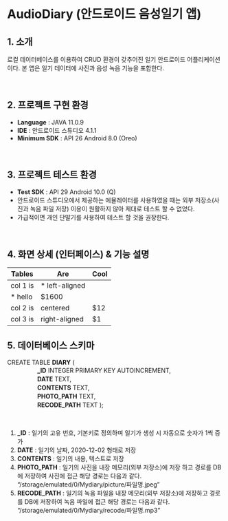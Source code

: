 # AudioDiary (안드로이드 음성일기 앱)

## 1. 소개
로컬 데이터베이스를 이용하여 CRUD 환경이 갖추어진 일기 안드로이드 어플리케이션이다. 본 앱은 일기 데이터에 사진과 음성 녹음 기능을 포함한다.

<br>

## 2. 프로젝트 구현 환경
* **Language**           :	JAVA 11.0.9
* **IDE**                :	안드로이드 스튜디오 4.1.1
* **Minimum SDK**        :	API 26 Android 8.0 (Oreo)

<br>

## 3. 프로젝트 테스트 환경
* **Test SDK** : API 29 Android 10.0 (Q)
* 안드로이드 스튜디오에서 제공하는 에뮬레이터를 사용하였을 때는 외부 저장소(사진과 녹음 파일 저장) 이용이 원활하지 않아 제대로 테스트 할 수 없었다.
* 가급적이면 개인 단말기를 사용하여 테스트 할 것을 권장한다.

<br>

## 4. 화면 상세 (인터페이스) & 기능 설명

| Tables   |      Are      |  Cool |
|----------|---------------|-------|
| col 1 is |  * left-aligned
              * hello              | $1600 |
| col 2 is |    centered   |   $12 |
| col 3 is | right-aligned |    $1 |

## 5. 데이터베이스 스키마

CREATE TABLE **DIARY** (
<br> 　　　　　**_ID** INTEGER PRIMARY KEY AUTOINCREMENT,
<br> 　　　　　**DATE** TEXT,
<br> 　　　　　**CONTENTS** TEXT,
<br> 　　　　　**PHOTO_PATH** TEXT,
<br> 　　　　　**RECODE_PATH** TEXT );

<br>

1. **_ID** : 일기의 고유 번호, 기본키로 정의하며 일기가 생성 시 자동으로
숫자가 1씩 증가
2. **DATE** : 일기의 날짜, 2020-12-02 형태로 저장
3. **CONTENTS** : 일기의 내용, 텍스트로 저장
4. **PHOTO_PATH** : 일기의 사진을 내장 메모리(외부 저장소)에 저장
하고 경로를 DB에 저장하여 사진에 접근
해당 경로는 다음과 같다. “/storage/emulated/0/Mydiary/picture/파일명.jpeg”
5. **RECODE_PATH** : 일기의 녹음 파일을 내장 메모리(외부 저장소)에 저장하고 경로를 DB에 저장하여 녹음 파일에 접근
 해당 경로는 다음과 같다. “/storage/emulated/0/Mydiary/recode/파일명.mp3”

